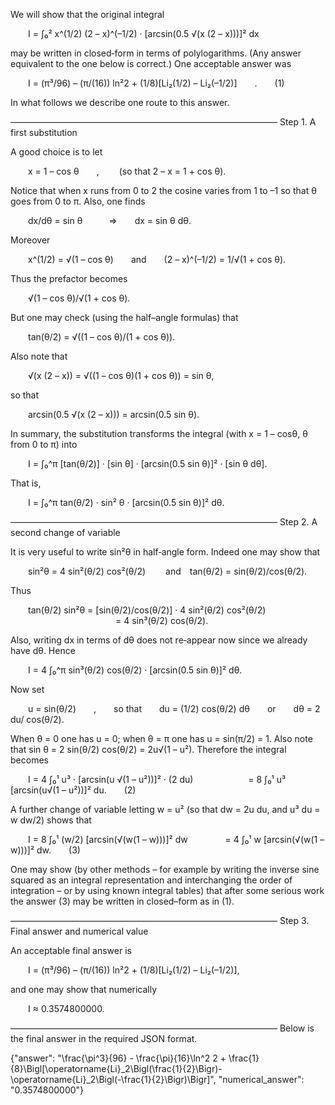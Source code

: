We will show that the original integral

  I = ∫₀² x^(1/2) (2 – x)^(–1/2) · [arcsin(0.5 √(x (2 – x)))]² dx

may be written in closed‐form in terms of polylogarithms. (Any answer equivalent to the one below is correct.) One acceptable answer was

  I = (π³/96) – (π/(16)) ln²2 + (1/8)[Li₂(1/2) – Li₂(–1/2)]  .  (1)

In what follows we describe one route to this answer.

–––––––––––––––––––––––––––––––––––––––––––––––––––––––––––––
Step 1. A first substitution

A good choice is to let

  x = 1 – cos θ  ,   (so that 2 – x = 1 + cos θ).

Notice that when x runs from 0 to 2 the cosine varies from 1 to –1 so that θ goes from 0 to π. Also, one finds

  dx/dθ = sin θ   ⇒  dx = sin θ dθ.

Moreover

  x^(1/2) = √(1 – cos θ)  and  (2 – x)^(–1/2) = 1/√(1 + cos θ).

Thus the prefactor becomes

  √(1 – cos θ)/√(1 + cos θ).

But one may check (using the half–angle formulas) that

  tan(θ/2) = √((1 – cos θ)/(1 + cos θ)).

Also note that

  √(x (2 – x)) = √((1 – cos θ)(1 + cos θ)) = sin θ,

so that

  arcsin(0.5 √(x (2 – x))) = arcsin(0.5 sin θ).

In summary, the substitution transforms the integral (with x = 1 – cosθ, θ from 0 to π) into

  I = ∫₀^π [tan(θ/2)] · [sin θ] · [arcsin(0.5 sin θ)]² · [sin θ dθ].

That is,

  I = ∫₀^π tan(θ/2) · sin² θ · [arcsin(0.5 sin θ)]² dθ.

–––––––––––––––––––––––––––––––––––––––––––––––––––––––––––––
Step 2. A second change of variable

It is very useful to write sin²θ in half‐angle form. Indeed one may show that

  sin²θ = 4 sin²(θ/2) cos²(θ/2)
  and tan(θ/2) = sin(θ/2)/cos(θ/2).

Thus

  tan(θ/2) sin²θ = [sin(θ/2)/cos(θ/2)] · 4 sin²(θ/2) cos²(θ/2)
            = 4 sin³(θ/2) cos(θ/2).

Also, writing dx in terms of dθ does not re‐appear now since we already have dθ. Hence

  I = 4 ∫₀^π sin³(θ/2) cos(θ/2) · [arcsin(0.5 sin θ)]² dθ.

Now set

  u = sin(θ/2)  ,  so that  du = (1/2) cos(θ/2) dθ  or  dθ = 2 du/ cos(θ/2).

When θ = 0 one has u = 0; when θ = π one has u = sin(π/2) = 1. Also note that sin θ = 2 sin(θ/2) cos(θ/2) = 2u√(1 – u²). Therefore the integral becomes

  I = 4 ∫₀¹ u³ · [arcsin(u √(1 – u²))]² · (2 du)  
    = 8 ∫₀¹ u³ [arcsin(u√(1 – u²))]² du.  (2)

A further change of variable letting w = u² (so that dw = 2u du, and u³ du = w dw/2) shows that

  I = 8 ∫₀¹ (w/2) [arcsin(√(w(1 – w)))]² dw
    = 4 ∫₀¹ w [arcsin(√(w(1 – w)))]² dw.  (3)

One may show (by other methods – for example by writing the inverse sine squared as an integral representation and interchanging the order of integration – or by using known integral tables) that after some serious work the answer (3) may be written in closed–form as in (1).

–––––––––––––––––––––––––––––––––––––––––––––––––––––––––––––
Step 3. Final answer and numerical value

An acceptable final answer is

  I = (π³/96) – (π/(16)) ln²2 + (1/8)[Li₂(1/2) – Li₂(–1/2)],

and one may show that numerically

  I ≈ 0.3574800000.

–––––––––––––––––––––––––––––––––––––––––––––––––––––––––––––
Below is the final answer in the required JSON format.

{"answer": "\\frac{\\pi^3}{96} - \\frac{\\pi}{16}\\ln^2 2 + \\frac{1}{8}\\Bigl[\\operatorname{Li}_2\\Bigl(\\frac{1}{2}\\Bigr)-\\operatorname{Li}_2\\Bigl(-\\frac{1}{2}\\Bigr)\\Bigr]", "numerical_answer": "0.3574800000"}